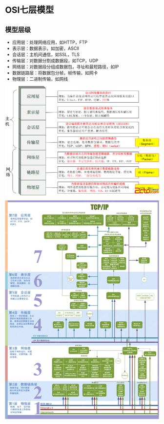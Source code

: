 # OSI七层模型

## 模型层级

- 应用层：处理网络应用，如HTTP，FTP
- 表示层：数据表示，如加密，ASCII
- 会话层：主机间通信，如SSL，TLS
- 传输层：对数据分割成数据段，如TCP，UDP
- 网络层：对数据段分组成数据包，寻址和最短路径，如IP
- 数据链路层：将数据包分帧，帧传输，如网卡
- 物理层：二进制传输，如网线

![](OSI7M.png)

![](OSI7M.gif)